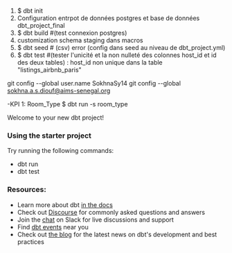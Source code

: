 1. $ dbt init 
2. Configuration entrpot de données postgres et base de données dbt_project_final
3. $ dbt build #(test connexion postgres)
4. customization schema staging dans macros
5. $ dbt seed # (csv) error (config dans seed au niveau de dbt_project.yml)
6. $ dbt test #(tester l'unicité et la non nulleté des colonnes host_id et id des deux tables) : host_id non unique dans la table "listings_airbnb_paris"

git config --global user.name SokhnaSy14
git config --global sokhna.a.s.diouf@aims-senegal.org

-KPI 1: Room_Type
$ dbt run -s room_type

























Welcome to your new dbt project!

### Using the starter project

Try running the following commands:
- dbt run
- dbt test


### Resources:
- Learn more about dbt [in the docs](https://docs.getdbt.com/docs/introduction)
- Check out [Discourse](https://discourse.getdbt.com/) for commonly asked questions and answers
- Join the [chat](https://community.getdbt.com/) on Slack for live discussions and support
- Find [dbt events](https://events.getdbt.com) near you
- Check out [the blog](https://blog.getdbt.com/) for the latest news on dbt's development and best practices
